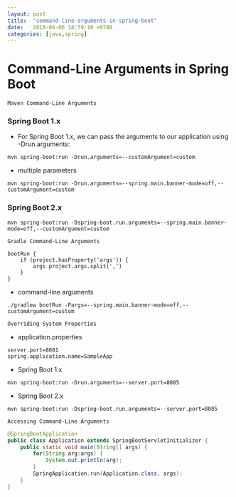 ```yaml
---
layout: post
title:  "command-line-arguments-in-spring-boot"
date:   2018-04-06 18:59:10 +0700
categories: [java,spring]
---
```


# Command-Line Arguments in Spring Boot

```Maven Command-Line Arguments```

### Spring Boot 1.x
- For Spring Boot 1.x, we can pass the arguments to our application using -Drun.arguments:

```
mvn spring-boot:run -Drun.arguments=--customArgument=custom
```

- multiple parameters
```
mvn spring-boot:run -Drun.arguments=--spring.main.banner-mode=off,--customArgument=custom
```

### Spring Boot 2.x

```
mvn spring-boot:run -Dspring-boot.run.arguments=--spring.main.banner-mode=off,--customArgument=custom
```

```Gradle Command-Line Arguments```

```
bootRun {
    if (project.hasProperty('args')) {
        args project.args.split(',')
    }
}
```

- command-line arguments
```
./gradlew bootRun -Pargs=--spring.main.banner-mode=off,--customArgument=custom
```

```Overriding System Properties```
- application.properties

```
server.port=8081
spring.application.name=SampleApp
```

- Spring Boot 1.x
```
mvn spring-boot:run -Drun.arguments=--server.port=8085
```

- Spring Boot 2.x
```
mvn spring-boot:run -Dspring-boot.run.arguments=--server.port=8085
```


```Accessing Command-Line Arguments```

```java
@SpringBootApplication
public class Application extends SpringBootServletInitializer {
    public static void main(String[] args) {
        for(String arg:args) {
            System.out.println(arg);
        }
        SpringApplication.run(Application.class, args);
    }
}
```




